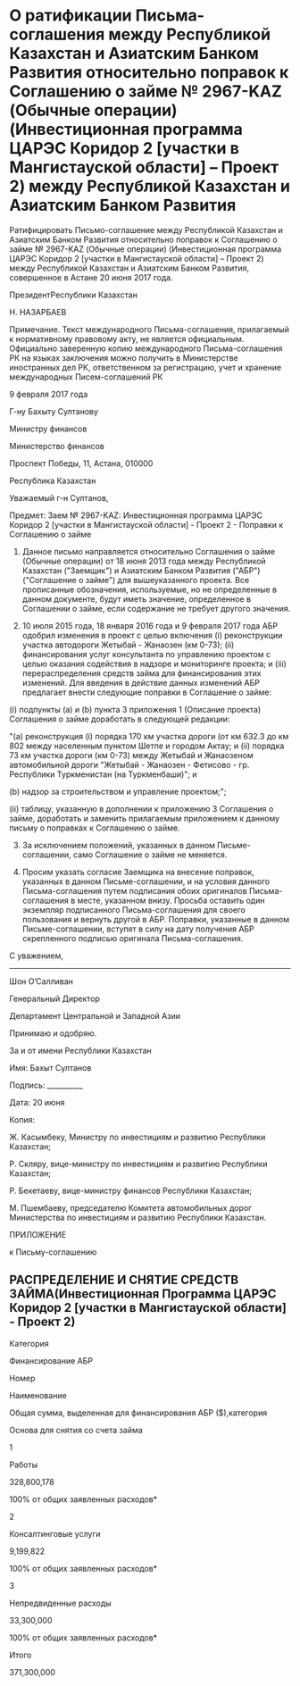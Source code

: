 # О ратификации Письма-соглашения между Республикой Казахстан и Азиатским Банком Развития относительно поправок к Соглашению        о займе № 2967-KАZ (Обычные операции) (Инвестиционная программа ЦАРЭС Коридор 2 [участки в Мангистауской области] – Проект 2) между     Республикой     Казахстан     и     Азиатским Банком Развития

Ратифицировать Письмо-соглашение между Республикой Казахстан и Азиатским Банком Развития относительно поправок к Соглашению                          о займе № 2967-KАZ (Обычные операции) (Инвестиционная программа ЦАРЭС Коридор 2 [участки в Мангистауской области] – Проект 2) между Республикой Казахстан и Азиатским Банком Развития, совершенное в Астане 20 июня 2017 года. 

ПрезидентРеспублики Казахстан

Н. НАЗАРБАЕВ

Примечание. Текст международного Письма-соглашения, прилагаемый к нормативному правовому акту, не является официальным. Официально заверенную копию международного Письма-соглашения РК на языках заключения можно получить в Министерстве иностранных дел РК, ответственном за регистрацию, учет и хранение международных Писем-соглашений РК

9 февраля 2017 года

Г-ну Бахыту Султанову

Министру финансов

Министерство финансов

Проспект Победы, 11, Астана, 010000

Республика Казахстан

Уважаемый г-н Султанов,

Предмет: Заем № 2967-KAZ: Инвестиционная программа ЦАРЭС Коридор 2 [участки в Мангистауской области] - Проект 2 - Поправки к Соглашению о займе

1. Данное письмо направляется относительно Соглашения о займе (Обычные операции) от 18 июня 2013 года между Республикой Казахстан ("Заемщик") и Азиатским Банком Развития ("АБР") ("Соглашение о займе") для вышеуказанного проекта. Все прописанные обозначения, используемые, но не определенные в данном документе, будут иметь значение, определенное в Соглашении о займе, если содержание не требует другого значения.

2. 10 июля 2015 года, 18 января 2016 года и 9 февраля 2017 года АБР одобрил изменения в проект с целью включения (і) реконструкции участка автодороги Жетыбай - Жанаозен (км 0-73); (ii) финансирования услуг консультанта по управлению проектом с целью оказания содействия в надзоре и мониторинге проекта; и (iii) перераспределения средств займа для финансирования этих изменений. Для введения в действие данных изменений АБР предлагает внести следующие поправки в Соглашение о займе:

(і) подпункты (а) и (b) пункта 3 приложения 1 (Описание проекта) Соглашения о займе доработать в следующей редакции:

"(а) реконструкция (і) порядка 170 км участка дороги (от км 632.3 до км 802 между населенным пунктом Шетпе и городом Актау; и (ii) порядка 73 км участка дороги (км 0-73) между Жетыбай и Жанаозеном автомобильной дороги "Жетыбай - Жанаозен - Фетисово - гр. Республики Туркменистан (на Туркменбаши)"; и

(b) надзор за строительством и управление проектом;";

(ii) таблицу, указанную в дополнении к приложению 3 Соглашения о займе, доработать и заменить прилагаемым приложением к данному письму о поправках к Соглашению о займе.

3. За исключением положений, указанных в данном Письме-соглашении, само Соглашение о займе не меняется.

4. Просим указать согласие Заемщика на внесение поправок, указанных в данном Письме-соглашении, и на условия данного Письма-соглашения путем подписания обоих оригиналов Письма-соглашения в месте, указанном внизу. Просьба оставить один экземпляр подписанного Письма-соглашения для своего пользования и вернуть другой в АБР. Поправки, указанные в данном Письме-соглашении, вступят в силу на дату получения АБР скрепленного подписью оригинала Письма-соглашения.

С уважением,

________________________________

Шон О’Салливан

Генеральный Директор

Департамент Центральной и Западной Азии

Принимаю и одобряю.

За и от имени Республики Казахстан

Имя: Бахыт Султанов

Подпись: __________

Дата: 20 июня

Копия:

Ж. Касымбеку, Министру по инвестициям и развитию Республики Казахстан;

Р. Скляру, вице-министру по инвестициям и развитию Республики Казахстан;

Р. Бекетаеву, вице-министру финансов Республики Казахстан;

М. Пшембаеву, председателю Комитета автомобильных дорог Министерства по инвестициям и развитию Республики Казахстан.

ПРИЛОЖЕНИЕ

к Письму-соглашению

## РАСПРЕДЕЛЕНИЕ И СНЯТИЕ СРЕДСТВ ЗАЙМА(Инвестиционная Программа ЦАРЭС Коридор 2 [участки в Мангистауской области] - Проект 2)

Ка­те­го­рия

Фи­нан­си­ро­ва­ние АБР

Но­мер

На­име­но­ва­ние

Об­щая сум­ма, вы­де­лен­ная для фи­нан­си­ро­ва­ния АБР ($),ка­те­го­рия

Ос­но­ва для сня­тия со сче­та зай­ма

1

Ра­бо­ты

328,800,178

100% от об­щих за­яв­лен­ных рас­хо­дов*

2

Кон­сал­тин­го­вые услу­ги

9,199,822

100% от об­щих за­яв­лен­ных рас­хо­дов*

3

Непред­ви­ден­ные рас­хо­ды

33,300,000

100% от об­щих за­яв­лен­ных рас­хо­дов*

Ито­го

371,300,000

